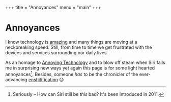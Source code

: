 +++
title = "Annoyances"
menu = "main"
+++

# Annoyances
I know technology is [amazing](https://www.youtube.com/watch?v=kBLkX2VaQs4) and many things are moving at a neckbreaking speed.
Still, from time to time we get frustrated with the devices and services surrounding our daily lives.

As an homage to [Annoying Technology](https://annoying.technology) and to blow off steam when Siri fails me in surprising new ways yet again this page is for some light hearted annoyances[^1].
Besides, someone *has* to be the chronicler of the ever-advancing [enshitification](https://www.dict.cc/?s=chronicler) 😉

[^1]: Seriously – How can Siri still be *this* bad? It's been introduced in 2011.

